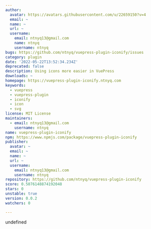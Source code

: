 ```yaml
---
author:
  avatar: https://avatars.githubusercontent.com/u/22659150?v=4
  email: ~
  name: ~
  url: ~
  username:
    email: ntnyq13@gmail.com
    name: ntnyq
    username: ntnyq
bugs: https://github.com/ntnyq/vuepress-plugin-iconify/issues
category: plugin
date: '2022-05-22T13:52:34.234Z'
deprecated: false
description: Using icons more easier in VuePress
downloads: ~
homepage: https://vuepress-plugin-iconify.ntnyq.com
keywords:
  - vuepress
  - vuepress-plugin
  - iconify
  - icon
  - svg
license: MIT License
maintainers:
  - email: ntnyq13@gmail.com
    username: ntnyq
name: vuepress-plugin-iconify
npm: https://www.npmjs.com/package/vuepress-plugin-iconify
publisher:
  avatar: ~
  email: ~
  name: ~
  url: ~
  username:
    email: ntnyq13@gmail.com
    username: ntnyq
repository: https://github.com/ntnyq/vuepress-plugin-iconify
score: 0.5076148874192048
stars: 0
unstable: true
version: 0.0.2
watchers: 0

---
```


undefined